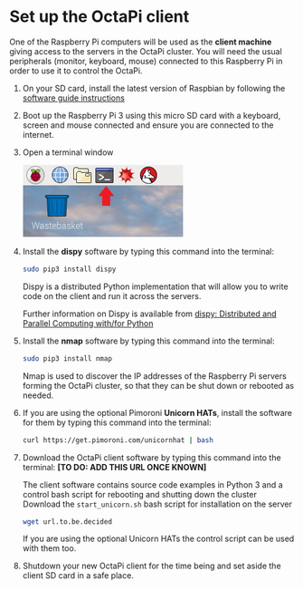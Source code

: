 # Set up the OctaPi client

One of the Raspberry Pi computers will be used as the **client machine** giving access to the servers in the OctaPi cluster. You will need the usual peripherals (monitor, keyboard, mouse) connected to this Raspberry Pi in order to use it to control the OctaPi.

1. On your SD card, install the latest version of Raspbian by following the [software guide instructions](https://www.raspberrypi.org/learning/software-guide/quickstart/)

1. Boot up the Raspberry Pi 3 using this micro SD card with a keyboard, screen and mouse connected and ensure you are connected to the internet.

1. Open a terminal window

    ![Open a terminal](images/terminal.png)

1. Install the **dispy** software by typing this command into the terminal:

    ```bash
    sudo pip3 install dispy
    ```

    Dispy is a distributed Python implementation that will allow you to write code on the client and run it across the servers.

    Further information on Dispy is available from [dispy: Distributed and Parallel Computing with/for Python](http://dispy.sourceforge.net/index.html)

1. Install the **nmap** software by typing this command into the terminal:

    ```bash
    sudo pip3 install nmap
    ```

    Nmap is used to discover the IP addresses of the Raspberry Pi servers forming the OctaPi cluster, so that they can be shut down or rebooted as needed.

1. If you are using the optional Pimoroni **Unicorn HATs**, install the software for them by typing this command into the terminal:

    ```bash
    curl https://get.pimoroni.com/unicornhat | bash
    ```


1. Download the OctaPi client software by typing this command into the terminal: **[TO DO: ADD THIS URL ONCE KNOWN]**

    The client software contains source code examples in Python 3 and a control bash script for rebooting and shutting down the cluster
    Download the `start_unicorn.sh` bash script for installation on the server

    ```bash
    wget url.to.be.decided
    ```

    If you are using the optional Unicorn HATs the control script can be used with them too.


1. Shutdown your new OctaPi client for the time being and set aside the client SD card in a safe place.
